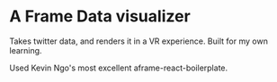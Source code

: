 # A Frame Data visualizer

Takes twitter data, and renders it in a VR experience. Built for my own learning.

Used Kevin Ngo's most excellent aframe-react-boilerplate.
